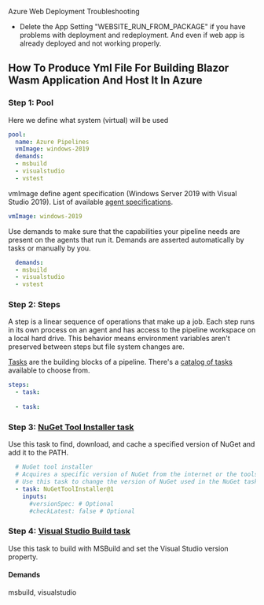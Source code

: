 Azure Web Deployment Troubleshooting

- Delete the App Setting "WEBSITE_RUN_FROM_PACKAGE" if you have problems with deployment and redeployment. And even if web app is already deployed and not working properly.


## How To Produce Yml File For Building Blazor Wasm Application And Host It In Azure

### Step 1: Pool

Here we define what system (virtual) will be used

```yml
pool:
  name: Azure Pipelines
  vmImage: windows-2019
  demands:  
  - msbuild
  - visualstudio
  - vstest
```

vmImage define agent specification (Windows Server 2019 with Visual Studio 2019). List of available [agent specifications](https://docs.microsoft.com/en-us/azure/devops/pipelines/agents/hosted?view=azure-devops&tabs=yaml#software).

```yml
vmImage: windows-2019
```

Use demands to make sure that the capabilities your pipeline needs are present on the agents that run it. Demands are asserted automatically by tasks or manually by you.

```yml
  demands:  
  - msbuild
  - visualstudio
  - vstest
```

### Step 2: Steps

A step is a linear sequence of operations that make up a job. Each step runs in its own process on an agent and has access to the pipeline workspace on a local hard drive. This behavior means environment variables aren't preserved between steps but file system changes are.

[Tasks](https://docs.microsoft.com/en-us/azure/devops/pipelines/process/tasks?view=azure-devops) are the building blocks of a pipeline. There's a [catalog of tasks](https://docs.microsoft.com/en-us/azure/devops/pipelines/tasks/?view=azure-devops) available to choose from.

```yml
steps:
  - task:
  
  - task:
```

### Step 3: [NuGet Tool Installer task](https://docs.microsoft.com/en-us/azure/devops/pipelines/tasks/tool/nuget?view=azure-devops)

Use this task to find, download, and cache a specified version of NuGet and add it to the PATH.

```yml
  # NuGet tool installer
  # Acquires a specific version of NuGet from the internet or the tools cache and adds it to the PATH. 
  # Use this task to change the version of NuGet used in the NuGet tasks.
  - task: NuGetToolInstaller@1
    inputs:
      #versionSpec: # Optional
      #checkLatest: false # Optional
```

### Step 4: [Visual Studio Build task](https://docs.microsoft.com/en-us/azure/devops/pipelines/tasks/build/visual-studio-build?view=azure-devops)

Use this task to build with MSBuild and set the Visual Studio version property.

#### Demands
msbuild, visualstudio
